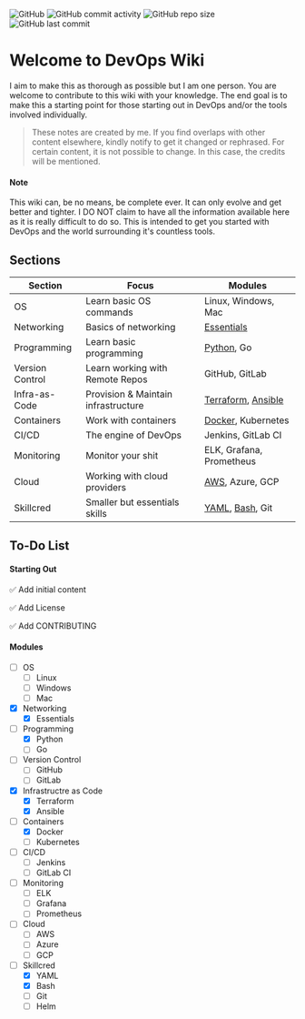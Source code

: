![GitHub](https://img.shields.io/github/license/nyukeit/devopswiki?style=for-the-badge) ![GitHub commit activity](https://img.shields.io/github/commit-activity/w/nyukeit/devopswiki?style=for-the-badge) ![GitHub repo size](https://img.shields.io/github/repo-size/nyukeit/devopswiki?color=yellow&style=for-the-badge) ![GitHub last commit](https://img.shields.io/github/last-commit/nyukeit/devopswiki?style=for-the-badge)

# Welcome to DevOps Wiki

I aim to make this as thorough as possible but I am one person. You are welcome to contribute to this wiki with your knowledge. The end goal is to make this a starting point for those starting out in DevOps and/or the tools involved individually.

> These notes are created by me. If you find overlaps with other content elsewhere, kindly notify to get it changed or rephrased. For certain content, it is not possible to change. In this case, the credits will be mentioned.

#### Note

This wiki can, be no means, be complete ever. It can only evolve and get better and tighter. I DO NOT claim to have all the information available here as it is really difficult to do so. This is intended to get you started with DevOps and the world surrounding it's countless tools.

## Sections

| Section         | Focus                               | Modules                                                      |
| --------------- | ----------------------------------- | ------------------------------------------------------------ |
| OS              | Learn basic OS commands             | Linux, Windows, Mac                                          |
| Networking      | Basics of networking                | [Essentials](https://github.com/nyukeit/devopswiki/tree/main/networking) |
| Programming     | Learn basic programming             | [Python](https://github.com/nyukeit/devopswiki/tree/main/programming/python), Go |
| Version Control | Learn working with Remote Repos     | GitHub, GitLab                                               |
| Infra-as-Code   | Provision & Maintain infrastructure | [Terraform](https://github.com/nyukeit/devopswiki/tree/main/infra-as-code/terraform), [Ansible](https://github.com/nyukeit/devopswiki/tree/main/infra-as-code/ansible) |
| Containers      | Work with containers                | [Docker](https://github.com/nyukeit/devopswiki/tree/main/containers/docker), Kubernetes |
| CI/CD           | The engine of DevOps                | Jenkins, GitLab CI                                           |
| Monitoring      | Monitor your shit                   | ELK, Grafana, Prometheus                                     |
| Cloud           | Working with cloud providers        | [AWS](https://github.com/nyukeit/devopswiki/tree/main/cloud/aws), Azure, GCP |
| Skillcred       | Smaller but essentials skills       | [YAML](https://github.com/nyukeit/devopswiki/tree/main/skillcred/yaml), [Bash](https://github.com/nyukeit/devopswiki/tree/main/skillcred/bash), Git |

## To-Do List

#### Starting Out

:white_check_mark: Add initial content

:white_check_mark: Add License

:white_check_mark: Add CONTRIBUTING

#### Modules

- [ ] OS
  - [ ] Linux
  - [ ] Windows
  - [ ] Mac
- [x] Networking
  - [x] Essentials
- [ ] Programming
  - [x] Python
  - [ ] Go

- [ ] Version Control
  - [ ] GitHub
  - [ ] GitLab
- [x] Infrastructre as Code
  - [x] Terraform
  - [x] Ansible
- [ ] Containers
  - [x] Docker
  - [ ] Kubernetes

- [ ] CI/CD
  - [ ] Jenkins
  - [ ] GitLab CI
- [ ] Monitoring
  - [ ] ELK
  - [ ] Grafana
  - [ ] Prometheus

- [ ] Cloud
  - [ ] AWS
  - [ ] Azure
  - [ ] GCP
- [ ] Skillcred
  - [x] YAML
  - [x] Bash
  - [ ] Git
  - [ ] Helm
